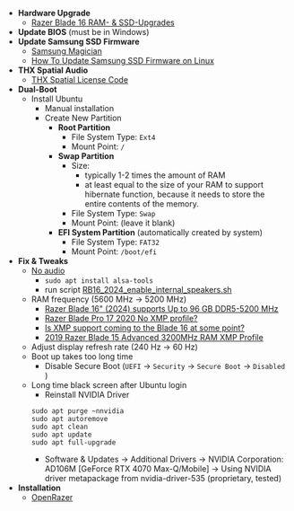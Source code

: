 * **Hardware Upgrade**
	* [Razer Blade 16 RAM- & SSD-Upgrades](https://www.crucial.de/compatible-upgrade-for/razer/razer-blade-16)
* **Update BIOS** (must be in Windows)
* **Update Samsung SSD Firmware**
	* [Samsung Magician](https://semiconductor.samsung.com/consumer-storage/magician/)
	* [How To Update Samsung SSD Firmware on Linux](https://www.cyberciti.biz/faq/upgrade-update-samsung-ssd-firmware/)
* **THX Spatial Audio**
	* [THX Spatial License Code](https://gold.razer.com/eu/en/gold/catalog/thx-spatial-audio)
* **Dual-Boot**
  * Install Ubuntu
    * Manual installation
    * Create New Partition
      * **Root Partition**
        * File System Type: `Ext4`
        * Mount Point: `/`
      * **Swap Partition**
        * Size:
          * typically 1-2 times the amount of RAM
          * at least equal to the size of your RAM to support hibernate function, because it needs to store the entire contents of the memory.
        * File System Type: `Swap`
        * Mount Point: (leave it blank)
      * **EFI System Partition** (automatically created by system)
        * File System Type: `FAT32`
        * Mount Point: `/boot/efi`
* **Fix & Tweaks**
	* [No audio](https://www.reddit.com/r/razer/comments/1b9wh22/blade_202324_sound_issue_on_linux/)
		* `sudo apt install alsa-tools`
		* run script [RB16_2024_enable_internal_speakers.sh](https://github.com/thyrlian/UbuntuCookbook/blob/main/MachinesManuals/RB16_2024_enable_internal_speakers.sh)
	* RAM frequency (5600 MHz → 5200 MHz)
		* [Razer Blade 16" (2024) supports Up to 96 GB DDR5-5200 MHz](https://mysupport.razer.com/app/answers/detail/a_id/5652/~/razer-blade-maximum-supported-storage-and-memory)
		* [Razer Blade Pro 17 2020 No XMP profile?](https://insider.razer.com/razer-support-45/razer-blade-pro-17-2020-no-xmp-profile-11247)
		* [Is XMP support coming to the Blade 16 at some point?](https://www.reddit.com/r/razer/comments/17yiw6i/is_xmp_support_coming_to_the_blade_16_at_some/)
		* [2019 Razer Blade 15 Advanced 3200MHz RAM XMP Profile](https://www.reddit.com/r/razer/comments/13fbuf0/2019_razer_blade_15_advanced_3200mhz_ram_xmp/)
	* Adjust display refresh rate (240 Hz → 60 Hz)
	* Boot up takes too long time
		* Disable Secure Boot (`UEFI` → `Security` → `Secure Boot` → `Disabled` )
	* Long time black screen after Ubuntu login
		* Reinstall NVIDIA Driver
  		```
  		sudo apt purge ~nnvidia
  		sudo apt autoremove
  		sudo apt clean
  		sudo apt update
  		sudo apt full-upgrade
  		```
		* Software & Updates → Additional Drivers → NVIDIA Corporation: AD106M [GeForce RTX 4070 Max-Q/Mobile] → Using NVIDIA driver metapackage from nvidia-driver-535 (proprietary, tested)
* **Installation**
	* [OpenRazer](https://openrazer.github.io/)
